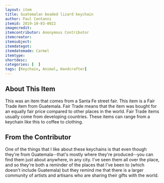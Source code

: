 ```yaml
---
layout: item
title: Guatemalan beaded lizard keychain
author: Paul Centanni
itemid: 2019-10-03-0022
imagecredit: 
itemcontributor: Anonymous Contributor
itemcreator: 
itemsubject: 
itemdategot: 
itemdatemade: Carmel
itemtype: 
shortdesc: 
categories: [  ]
tags: [Keychain, Animal, Handcrafter]
---
```

## About This Item
This was an item that comes from a Santa Fe street fair.  This item is a Fair Trade item from Guatemala.  Fair Trade means that the item was bought for an equally fair price compared to other places in the world.  Fair Trade items usually come from developing countries.  These items can range from a keychain like this to coffee to clothing.  

## From the Contributor
One of the things that I like about these keychains is that even though they're from Guatemala--that's mostly where they're produced--you can find them just about anywhere, in any city. I've seen them all over the place, and so they're both a reminder of the places that I've been to (which doesn't include Guatemala) but they remind me that there is a larger community of artists and artisans who are sharing their gifts with the world.
